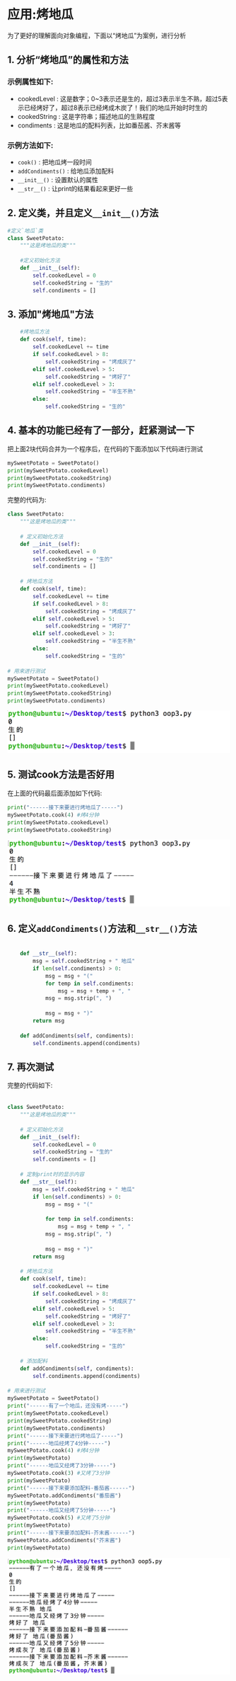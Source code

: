 # 应用:烤地瓜

为了更好的理解面向对象编程，下面以“烤地瓜”为案例，进行分析

## 1. 分析“烤地瓜”的属性和方法

### 示例属性如下:
* cookedLevel : 这是数字；0~3表示还是生的，超过3表示半生不熟，超过5表示已经烤好了，超过8表示已经烤成木炭了！我们的地瓜开始时时生的
* cookedString : 这是字符串；描述地瓜的生熟程度
* condiments : 这是地瓜的配料列表，比如番茄酱、芥末酱等

### 示例方法如下:
* `cook()` : 把地瓜烤一段时间
* `addCondiments()` : 给地瓜添加配料
* `__init__()` : 设置默认的属性
* `__str__()` : 让print的结果看起来更好一些

## 2. 定义类，并且定义`__init__()`方法

```python
#定义`地瓜`类
class SweetPotato:
	"""这是烤地瓜的类"""
	
	#定义初始化方法
	def __init__(self):
		self.cookedLevel = 0
		self.cookedString = "生的"
		self.condiments = []

```


## 3. 添加"烤地瓜"方法

```python
	#烤地瓜方法
	def cook(self, time):
		self.cookedLevel += time
		if self.cookedLevel > 8:
			self.cookedString = "烤成灰了"
		elif self.cookedLevel > 5:
			self.cookedString = "烤好了"	
		elif self.cookedLevel > 3:
			self.cookedString = "半生不熟"
		else:
			self.cookedString = "生的"

```


## 4. 基本的功能已经有了一部分，赶紧测试一下

把上面2块代码合并为一个程序后，在代码的下面添加以下代码进行测试

```python
mySweetPotato = SweetPotato()
print(mySweetPotato.cookedLevel)
print(mySweetPotato.cookedString)
print(mySweetPotato.condiments)
```

完整的代码为:

```python
class SweetPotato:
	"""这是烤地瓜的类"""
	
	# 定义初始化方法
	def __init__(self):
		self.cookedLevel = 0
		self.cookedString = "生的"
		self.condiments = []

	# 烤地瓜方法
	def cook(self, time):
		self.cookedLevel += time
		if self.cookedLevel > 8:
			self.cookedString = "烤成灰了"
		elif self.cookedLevel > 5:
			self.cookedString = "烤好了"	
		elif self.cookedLevel > 3:
			self.cookedString = "半生不熟"
		else:
			self.cookedString = "生的"

# 用来进行测试
mySweetPotato = SweetPotato()
print(mySweetPotato.cookedLevel)
print(mySweetPotato.cookedString)
print(mySweetPotato.condiments)

```

![](../Images/Snip20161023_88.png)


## 5. 测试cook方法是否好用

在上面的代码最后面添加如下代码:

```python
print("------接下来要进行烤地瓜了-----")
mySweetPotato.cook(4) #烤4分钟
print(mySweetPotato.cookedLevel)
print(mySweetPotato.cookedString)
```

![](../Images/Snip20161023_89.png)


## 6. 定义`addCondiments()`方法和`__str__()`方法

```python

	def __str__(self):
		msg = self.cookedString + " 地瓜"
		if len(self.condiments) > 0:
			msg = msg + "("
			for temp in self.condiments:
				msg = msg + temp + ", "
			msg = msg.strip(", ")

			msg = msg + ")"
		return msg

	def addCondiments(self, condiments):
		self.condiments.append(condiments)
```

## 7. 再次测试

完整的代码如下:


```python

class SweetPotato:
	"""这是烤地瓜的类"""
	
	# 定义初始化方法
	def __init__(self):
		self.cookedLevel = 0
		self.cookedString = "生的"
		self.condiments = []

	# 定制print时的显示内容
	def __str__(self):
		msg = self.cookedString + " 地瓜"
		if len(self.condiments) > 0:
			msg = msg + "("

			for temp in self.condiments:
				msg = msg + temp + ", "
			msg = msg.strip(", ")

			msg = msg + ")"
		return msg

	# 烤地瓜方法
	def cook(self, time):
		self.cookedLevel += time
		if self.cookedLevel > 8:
			self.cookedString = "烤成灰了"
		elif self.cookedLevel > 5:
			self.cookedString = "烤好了"	
		elif self.cookedLevel > 3:
			self.cookedString = "半生不熟"
		else:
			self.cookedString = "生的"

	# 添加配料
	def addCondiments(self, condiments):
		self.condiments.append(condiments)

# 用来进行测试
mySweetPotato = SweetPotato()
print("------有了一个地瓜，还没有烤-----")
print(mySweetPotato.cookedLevel)
print(mySweetPotato.cookedString)
print(mySweetPotato.condiments)
print("------接下来要进行烤地瓜了-----")
print("------地瓜经烤了4分钟-----")
mySweetPotato.cook(4) #烤4分钟
print(mySweetPotato)
print("------地瓜又经烤了3分钟-----")
mySweetPotato.cook(3) #又烤了3分钟
print(mySweetPotato)
print("------接下来要添加配料-番茄酱------")
mySweetPotato.addCondiments("番茄酱")
print(mySweetPotato)
print("------地瓜又经烤了5分钟-----")
mySweetPotato.cook(5) #又烤了5分钟
print(mySweetPotato)
print("------接下来要添加配料-芥末酱------")
mySweetPotato.addCondiments("芥末酱")
print(mySweetPotato)
```

![](../Images/Snip20161023_90.png)